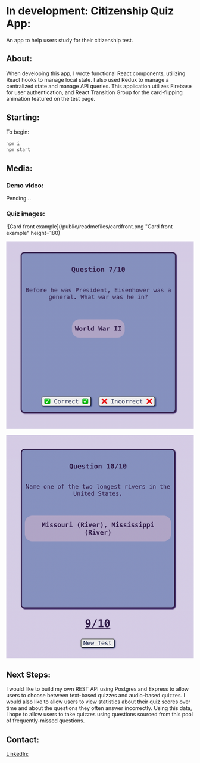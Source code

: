 # In development: Citizenship Quiz App:

An app to help users study for their citizenship test.

## About:

When developing this app, I wrote functional React components, utilizing React hooks to manage local state. I also used Redux to manage a centralized state and manage API queries. This application utilizes Firebase for user authentication, and React Transition Group for the card-flipping animation featured on the test page.

## Starting:

To begin:

```bash
npm i
npm start
```

## Media:

### Demo video:

Pending...

### Quiz images:

![Card front example](/public/readmefiles/cardfront.png "Card front example" height=180)

![Card back example](/public/readmefiles/cardback.png "Card back example")

![Score view example](/public/readmefiles/scoreexample.png "Card back example")

## Next Steps:

I would like to build my own REST API using Postgres and Express to allow users to choose between text-based quizzes and audio-based quizzes. I would also like to allow users to view statistics about their quiz scores over time and about the questions they often answer incorrectly. Using this data, I hope to allow users to take quizzes using questions sourced from this pool of frequently-missed questions.

## Contact:

[LinkedIn:](https://www.linkedin.com/in/ashleyquevedo/ "LinkedIn:")
